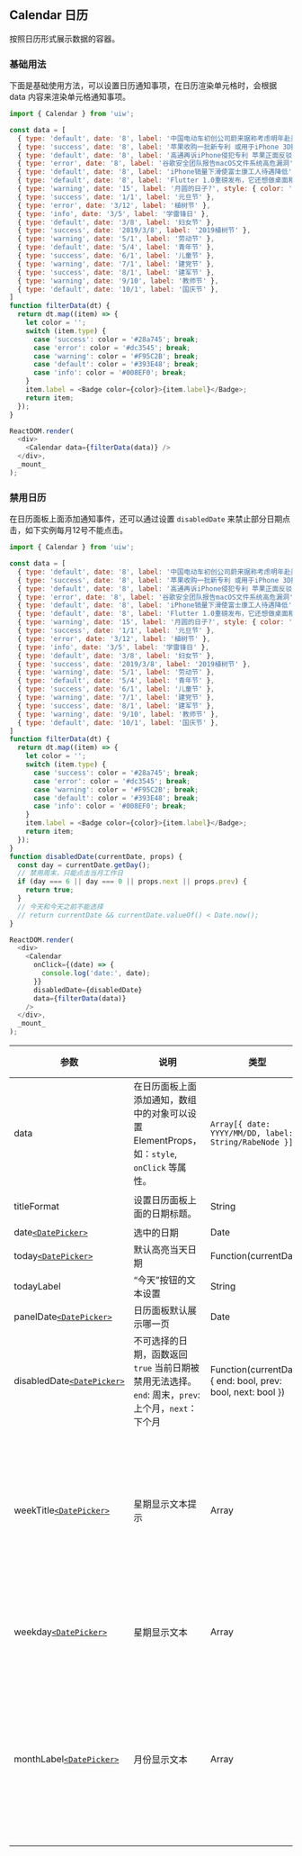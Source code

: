 Calendar 日历
---

按照日历形式展示数据的容器。

### 基础用法

下面是基础使用方法，可以设置日历通知事项，在日历渲染单元格时，会根据 data 内容来渲染单元格通知事项。

<!--DemoStart,bgWhite,codePen--> 
```js
import { Calendar } from 'uiw';

const data = [
  { type: 'default', date: '8', label: '中国电动车初创公司蔚来据称考虑明年赴美上市。' },
  { type: 'success', date: '8', label: '苹果收购一批新专利 或用于iPhone 3D摄像头' },
  { type: 'default', date: '8', label: '高通再诉iPhone侵犯专利 苹果正面反驳' },
  { type: 'error', date: '8', label: '谷歌安全团队报告macOS文件系统高危漏洞' },
  { type: 'default', date: '8', label: 'iPhone销量下滑使富士康工人待遇降低' },
  { type: 'default', date: '8', label: 'Flutter 1.0重磅发布，它还想做桌面和Web开发' },
  { type: 'warning', date: '15', label: '月圆的日子?', style: { color: 'red' } },
  { type: 'success', date: '1/1', label: '元旦节' },
  { type: 'error', date: '3/12', label: '植树节' },
  { type: 'info', date: '3/5', label: '学雷锋日' },
  { type: 'default', date: '3/8', label: '妇女节' },
  { type: 'success', date: '2019/3/8', label: '2019植树节' },
  { type: 'warning', date: '5/1', label: '劳动节' },
  { type: 'default', date: '5/4', label: '青年节' },
  { type: 'success', date: '6/1', label: '儿童节' },
  { type: 'warning', date: '7/1', label: '建党节' },
  { type: 'success', date: '8/1', label: '建军节' },
  { type: 'warning', date: '9/10', label: '教师节' },
  { type: 'default', date: '10/1', label: '国庆节' },
]
function filterData(dt) {
  return dt.map((item) => {
    let color = '';
    switch (item.type) {
      case 'success': color = '#28a745'; break;
      case 'error': color = '#dc3545'; break;
      case 'warning': color = '#F95C2B'; break;
      case 'default': color = '#393E48'; break;
      case 'info': color = '#008EF0'; break;
    }
    item.label = <Badge color={color}>{item.label}</Badge>;
    return item;
  });
}

ReactDOM.render(
  <div>
    <Calendar data={filterData(data)} />
  </div>,
  _mount_
);
```
<!--End-->


### 禁用日历

在日历面板上面添加通知事件，还可以通过设置 `disabledDate` 来禁止部分日期点击，如下实例每月12号不能点击。

<!--DemoStart,bgWhite,codePen--> 
```js
import { Calendar } from 'uiw';

const data = [
  { type: 'default', date: '8', label: '中国电动车初创公司蔚来据称考虑明年赴美上市。' },
  { type: 'success', date: '8', label: '苹果收购一批新专利 或用于iPhone 3D摄像头' },
  { type: 'default', date: '8', label: '高通再诉iPhone侵犯专利 苹果正面反驳' },
  { type: 'error', date: '8', label: '谷歌安全团队报告macOS文件系统高危漏洞' },
  { type: 'default', date: '8', label: 'iPhone销量下滑使富士康工人待遇降低' },
  { type: 'default', date: '8', label: 'Flutter 1.0重磅发布，它还想做桌面和Web开发' },
  { type: 'warning', date: '15', label: '月圆的日子?', style: { color: 'red' } },
  { type: 'success', date: '1/1', label: '元旦节' },
  { type: 'error', date: '3/12', label: '植树节' },
  { type: 'info', date: '3/5', label: '学雷锋日' },
  { type: 'default', date: '3/8', label: '妇女节' },
  { type: 'success', date: '2019/3/8', label: '2019植树节' },
  { type: 'warning', date: '5/1', label: '劳动节' },
  { type: 'default', date: '5/4', label: '青年节' },
  { type: 'success', date: '6/1', label: '儿童节' },
  { type: 'warning', date: '7/1', label: '建党节' },
  { type: 'success', date: '8/1', label: '建军节' },
  { type: 'warning', date: '9/10', label: '教师节' },
  { type: 'default', date: '10/1', label: '国庆节' },
]
function filterData(dt) {
  return dt.map((item) => {
    let color = '';
    switch (item.type) {
      case 'success': color = '#28a745'; break;
      case 'error': color = '#dc3545'; break;
      case 'warning': color = '#F95C2B'; break;
      case 'default': color = '#393E48'; break;
      case 'info': color = '#008EF0'; break;
    }
    item.label = <Badge color={color}>{item.label}</Badge>;
    return item;
  });
}
function disabledDate(currentDate, props) {
  const day = currentDate.getDay();
  // 禁用周末，只能点击当月工作日
  if (day === 6 || day === 0 || props.next || props.prev) {
    return true;
  }
  // 今天和今天之前不能选择
  // return currentDate && currentDate.valueOf() < Date.now();
}

ReactDOM.render(
  <div>
    <Calendar
      onClick={(date) => {
        console.log('date:', date);
      }}
      disabledDate={disabledDate}
      data={filterData(data)}
    />
  </div>,
  _mount_
);
```
<!--End-->

| 参数 | 说明 | 类型 | 默认值 |
|--------- |-------- |--------- |-------- |
| data | 在日历面板上面添加通知，数组中的对象可以设置 ElementProps，如：`style`, `onClick` 等属性。 | `Array[{ date: YYYY/MM/DD, label: String/RabeNode }]` | - |
| titleFormat | 设置日历面板上面的日期标题。 | String | `YYYY年MM月` |
| date[`<DatePicker>`](#/components/date-picker) | 选中的日期 | Date | - |
| today[`<DatePicker>`](#/components/date-picker) | 默认高亮当天日期 | Function(currentDate) | - |
| todayLabel | “今天”按钮的文本设置 | String | - |
| panelDate[`<DatePicker>`](#/components/date-picker) | 日历面板默认展示哪一页 | Date | `new Date` |
| disabledDate[`<DatePicker>`](#/components/date-picker) | 不可选择的日期，函数返回 `true` 当前日期被禁用无法选择。`end`: 周末，`prev`: 上个月，`next`：下个月 | Function(currentDate, { end: bool, prev: bool, next: bool }) | - |
| weekTitle[`<DatePicker>`](#/components/date-picker) | 星期显示文本提示 | Array | \[`星期天`, `星期一`, `星期二`, `星期三`, `星期四`, `星期五`, `星期六`\] |
| weekday[`<DatePicker>`](#/components/date-picker) | 星期显示文本 | Array | \[`日`, `一`, `二`, `三`, `四`, `五`, `六`\] |
| monthLabel[`<DatePicker>`](#/components/date-picker) | 月份显示文本 | Array | \[`一月`, `二月`, `三月`, `四月`, `五月`, `六月`, `七月`, `八月`, `九月`, `十月`, `十一月`, `十二月`\] |